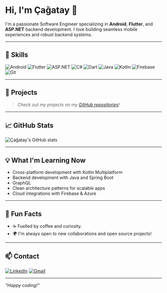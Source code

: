 # Hi, I'm Çağatay 👋

I'm a passionate Software Engineer specializing in **Android**, **Flutter**, and **ASP.NET** backend development. I love building seamless mobile experiences and robust backend systems.

---

## 🚀 Skills

![Android](https://img.shields.io/badge/-Android-3DDC84?logo=android&logoColor=white)
![Flutter](https://img.shields.io/badge/-Flutter-02569B?logo=flutter&logoColor=white)
![ASP.NET](https://img.shields.io/badge/-ASP.NET-512BD4?logo=dotnet&logoColor=white)
![C#](https://img.shields.io/badge/-C%23-239120?logo=c-sharp&logoColor=white)
![Dart](https://img.shields.io/badge/-Dart-0175C2?logo=dart&logoColor=white)
![Java](https://img.shields.io/badge/-Java-007396?logo=java&logoColor=white)
![Kotlin](https://img.shields.io/badge/-Kotlin-7F52FF?logo=kotlin&logoColor=white)
![Firebase](https://img.shields.io/badge/-Firebase-FFCA28?logo=firebase&logoColor=white)
![Git](https://img.shields.io/badge/-Git-F05032?logo=git&logoColor=white)

---

## 📂 Projects

> _Check out my projects on my [GitHub repositories](https://github.com/cagataysunal?tab=repositories)!_

---

## 📈 GitHub Stats

![Çağatay's GitHub stats](https://github-readme-stats.vercel.app/api?username=cagataysunal&show_icons=true&theme=radical)

---

## 💡 What I'm Learning Now

- Cross-platform development with Kotlin Multiplatform
- Backend development with Java and Spring Boot
- GraphQL
- Clean architecture patterns for scalable apps
- Cloud integrations with Firebase & Azure

---

## 🎯 Fun Facts

- ☕ Fuelled by coffee and curiosity.
- 🌍 I'm always open to new collaborations and open source projects!

---

## 📫 Contact

[![LinkedIn](https://img.shields.io/badge/LinkedIn-blue?logo=linkedin&style=flat)](https://www.linkedin.com/in/cagataysunal/)
[![Gmail](https://img.shields.io/badge/Email-sunal.cagatay@gmail.com-D14836?logo=gmail&logoColor=white)](mailto:sunal.cagatay@gmail.com)

---

_“Happy coding!”_

